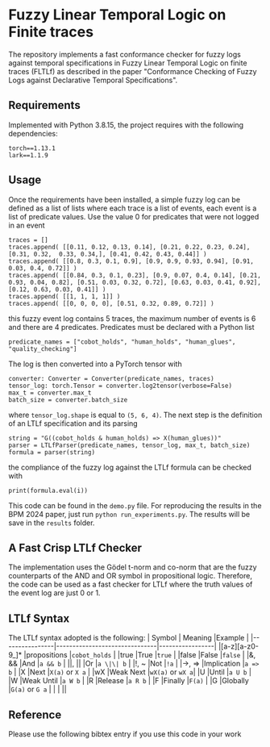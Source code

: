 # Fuzzy Linear Temporal Logic on Finite traces
The repository implements a fast conformance checker for fuzzy logs against temporal specifications in Fuzzy Linear Temporal Logic on finite traces (FLTLf) as described in the paper "Conformance Checking of Fuzzy Logs against Declarative Temporal Specifications".

## Requirements
Implemented with Python 3.8.15, the project requires with the following dependencies:
```
torch==1.13.1
lark==1.1.9
```

## Usage
Once the requirements have been installed, a simple fuzzy log can be defined as a list of lists where each trace is a list of events, each event is a list of predicate values. Use the value 0 for predicates that were not logged in an event
```
traces = []
traces.append( [[0.11, 0.12, 0.13, 0.14], [0.21, 0.22, 0.23, 0.24], [0.31, 0.32,  0.33, 0.34,], [0.41, 0.42, 0.43, 0.44]] ) 
traces.append( [[0.8, 0.3, 0.1, 0.9], [0.9, 0.9, 0.93, 0.94], [0.91, 0.03, 0.4, 0.72]] )
traces.append( [[0.84, 0.3, 0.1, 0.23], [0.9, 0.07, 0.4, 0.14], [0.21, 0.93, 0.04, 0.82], [0.51, 0.03, 0.32, 0.72], [0.63, 0.03, 0.41, 0.92], [0.12, 0.63, 0.03, 0.41]] )
traces.append( [[1, 1, 1, 1]] )
traces.append( [[0, 0, 0, 0], [0.51, 0.32, 0.89, 0.72]] )
```
this fuzzy event log contains 5 traces, the maximum number of events is 6 and there are 4 predicates. Predicates must be declared with a Python list
```
predicate_names = ["cobot_holds", "human_holds", "human_glues", "quality_checking"]
```
The log is then converted into a PyTorch tensor with
```
converter: Converter = Converter(predicate_names, traces)
tensor_log: torch.Tensor = converter.log2tensor(verbose=False)
max_t = converter.max_t
batch_size = converter.batch_size
```
where `tensor_log.shape` is equal to `(5, 6, 4)`. The next step is the definition of an LTLf specification and its parsing
```
string = "G((cobot_holds & human_holds) => X(human_glues))"
parser = LTLfParser(predicate_names, tensor_log, max_t, batch_size)
formula = parser(string)
```
the compliance of the fuzzy log against the LTLf formula can be checked with
```
print(formula.eval(i))
```
This code can be found in the `demo.py` file. For reproducing the results in the BPM 2024 paper, just run `python run_experiments.py`. The results will be save in the `results` folder.

## A Fast Crisp LTLf Checker
The implementation uses the Gödel t-norm and co-norm that are the fuzzy counterparts of the AND and OR symbol in propositional logic. Therefore, the code can be used as a fast checker for LTLf where the truth values of the event log are just 0 or 1.

## LTLf Syntax
The LTLf syntax adopted is the following:
|        Symbol  |            Meaning            |Example          |
|----------------|-------------------------------|-----------------|
|[a-z][a-z0-9_]* |propositions                   |`cobot_holds`    |
|true            |True                           |`true`           |
|false           |False                          |`false`          |
|&, &&           |And                            |`a && b`         |
|\|, \|\|        |Or                             |`a \|\| b`         |
|!, ~            |Not                            |`!a`             |
|->, =>          |Implication                    |`a => b`         |
|X               |Next                           |`X(a)` or `X a`  |
|wX              |Weak Next                      |`wX(a)` or `wX a`|
|U               |Until                          |`a U b`          |
|W               |Weak Until                     |`a W b`          |
|R               |Release                        |`a R b`          |
|F               |Finally                        |`F(a)`           |
|G               |Globally                       |`G(a)` or `G a`  |
|                | ||

## Reference
Please use the following bibtex entry if you use this code in your work
```

```

